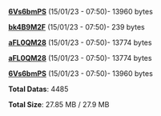 [**6Vs6bmPS**](/data/6Vs6bmPS.txt) (15/01/23 - 07:50)- 13960 bytes

[**bk4B9M2F**](/data/bk4B9M2F.txt) (15/01/23 - 07:50)- 239 bytes

[**aFL0QM28**](/data/aFL0QM28.txt) (15/01/23 - 07:50)- 13774 bytes

[**aFL0QM28**](/data/aFL0QM28.txt) (15/01/23 - 07:50)- 13774 bytes

[**6Vs6bmPS**](/data/6Vs6bmPS.txt) (15/01/23 - 07:50)- 13960 bytes

**Total Datas**: 4485

**Total Size**: 27.85 MB / 27.9 MB